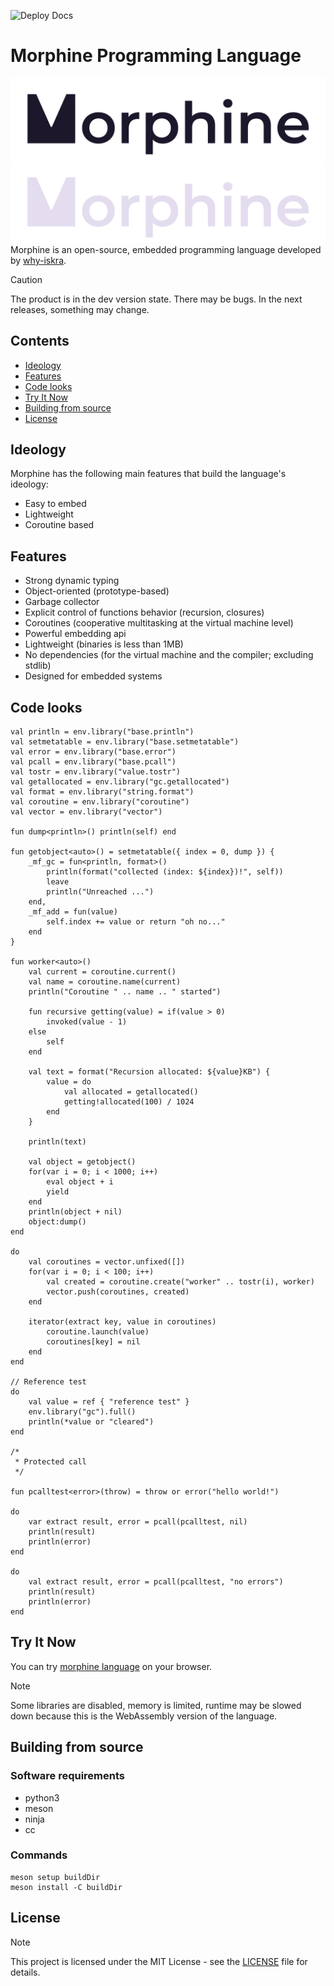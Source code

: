 ![Deploy Docs](https://github.com/rosestudio-dev/morphine-lang/actions/workflows/deploy-docs.yml/badge.svg)

# Morphine Programming Language
![logo](extra/images/morphine-logo-light.png#gh-light-mode-only)
![logo](extra/images/morphine-logo-dark.png#gh-dark-mode-only)
Morphine is an open-source, embedded programming language developed by [why-iskra](https://github.com/why-iskra).

> [!CAUTION]
> The product is in the dev version state. There may be bugs. In the next releases, something may change.

## Contents
- [Ideology](#ideology)
- [Features](#features)
- [Code looks](#code-looks)
- [Try It Now](#try-it-now)
- [Building from source](#building-from-source)
- [License](#license)

## Ideology
Morphine has the following main features that build the language's ideology:
- Easy to embed
- Lightweight
- Coroutine based

## Features
- Strong dynamic typing
- Object-oriented (prototype-based)
- Garbage collector
- Explicit control of functions behavior (recursion, closures)
- Coroutines (cooperative multitasking at the virtual machine level)
- Powerful embedding api
- Lightweight (binaries is less than 1MB)
- No dependencies (for the virtual machine and the compiler; excluding stdlib)
- Designed for embedded systems

## Code looks
```
val println = env.library("base.println")
val setmetatable = env.library("base.setmetatable")
val error = env.library("base.error")
val pcall = env.library("base.pcall")
val tostr = env.library("value.tostr")
val getallocated = env.library("gc.getallocated")
val format = env.library("string.format")
val coroutine = env.library("coroutine")
val vector = env.library("vector")

fun dump<println>() println(self) end

fun getobject<auto>() = setmetatable({ index = 0, dump }) {
    _mf_gc = fun<println, format>()
        println(format("collected (index: ${index})!", self))
        leave
        println("Unreached ...")
    end,
    _mf_add = fun(value)
        self.index += value or return "oh no..."
    end
}

fun worker<auto>()
    val current = coroutine.current()
    val name = coroutine.name(current)
    println("Coroutine " .. name .. " started")

    fun recursive getting(value) = if(value > 0)
        invoked(value - 1)
    else
        self
    end

    val text = format("Recursion allocated: ${value}KB") {
        value = do
            val allocated = getallocated()
            getting!allocated(100) / 1024
        end
    }

    println(text)

    val object = getobject()
    for(var i = 0; i < 1000; i++)
        eval object + i
        yield
    end
    println(object + nil)
    object:dump()
end

do
    val coroutines = vector.unfixed([])
    for(var i = 0; i < 100; i++)
        val created = coroutine.create("worker" .. tostr(i), worker)
        vector.push(coroutines, created)
    end

    iterator(extract key, value in coroutines)
        coroutine.launch(value)
        coroutines[key] = nil
    end
end

// Reference test
do
    val value = ref { "reference test" }
    env.library("gc").full()
    println(*value or "cleared")
end

/*
 * Protected call
 */

fun pcalltest<error>(throw) = throw or error("hello world!")

do
    var extract result, error = pcall(pcalltest, nil)
    println(result)
    println(error)
end

do
    val extract result, error = pcall(pcalltest, "no errors")
    println(result)
    println(error)
end
```

## Try It Now
You can try [morphine language](https://rosestudio-dev.github.io/morphine-lang/playground) on your browser.
> [!NOTE]
> Some libraries are disabled, memory is limited, runtime may be slowed down because this is the WebAssembly version of the language.

## Building from source
### Software requirements
- python3
- meson
- ninja
- cc
### Commands
```
meson setup buildDir
meson install -C buildDir
```

## License
> [!NOTE]
> This project is licensed under the MIT License - see the [LICENSE](LICENSE) file for details.